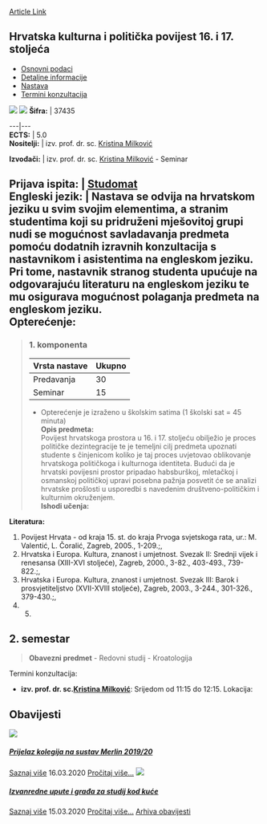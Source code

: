[Article Link](https://www.fhs.hr/predmet/hkpp11s_a)

## Hrvatska kulturna i politička povijest 16. i 17. stoljeća
  * [Osnovni podaci](https://www.fhs.hr/predmet/hkpp11s_a#v1id-904813_398466_1_0 "Osnovni podaci")
  * [Detaljne informacije](https://www.fhs.hr/predmet/hkpp11s_a#v1id-904813_398466_1_1 "Detaljne informacije")
  * [Nastava](https://www.fhs.hr/predmet/hkpp11s_a#v1id-904813_398466_1_2 "Nastava")
  * [Termini konzultacija](https://www.fhs.hr/predmet/hkpp11s_a#v1id-904813_398466_1_3 "Termini konzultacija")


[![](https://www.fhs.hr/img/flags/gif/hr.gif)](https://www.fhs.hr/predmet/hkpp11s_a) [![](https://www.fhs.hr/img/flags/gif/gb.gif)](https://www.fhs.hr/en/course/ccaphot1a1c_a)
**Šifra:** |  37435  
  
---|---  
**ECTS:** |  5.0   
**Nositelji:** |  izv. prof. dr. sc. [Kristina Milković](https://www.fhs.hr/djelatnik/kristina.milkovic)   
  
**Izvođači:** |  izv. prof. dr. sc. [Kristina Milković](https://www.fhs.hr/djelatnik/kristina.milkovic) - Seminar  
  
**Prijava ispita:** |  [Studomat](http://www.isvu.hr/studomat)  
**Engleski jezik:** |  Nastava se odvija na hrvatskom jeziku u svim svojim elementima, a stranim studentima koji su pridruženi mješovitoj grupi nudi se mogućnost savladavanja predmeta pomoću dodatnih izravnih konzultacija s nastavnikom i asistentima na engleskom jeziku. Pri tome, nastavnik stranog studenta upućuje na odgovarajuću literaturu na engleskom jeziku te mu osigurava mogućnost polaganja predmeta na engleskom jeziku.   
**Opterećenje:**  
---  
> ### 1. komponenta
> | Vrsta nastave | Ukupno  
> ---|---  
> Predavanja | 30  
> Seminar | 15  
> * Opterećenje je izraženo u školskim satima (1 školski sat = 45 minuta)   
**Opis predmeta:**  
> Povijest hrvatskoga prostora u 16. i 17. stoljeću obilježio je proces političke dezintegracije te je temeljni cilj predmeta upoznati studente s činjenicom koliko je taj proces uvjetovao oblikovanje hrvatskoga političkoga i kulturnoga identiteta. Budući da je hrvatski povijesni prostor pripadao habsburškoj, mletačkoj i osmanskoj političkoj upravi posebna pažnja posvetit će se analizi hrvatske prošlosti u usporedbi s navedenim društveno-političkim i kulturnim okruženjem.  
**Ishodi učenja:**  

  
**Literatura:**  
  1. Povijest Hrvata - od kraja 15. st. do kraja Prvoga svjetskoga rata, ur.: M. Valentić, L. Čoralić, Zagreb, 2005., 1-209.;, 
  2. Hrvatska i Europa. Kultura, znanost i umjetnost. Svezak II: Srednji vijek i renesansa (XIII-XVI stoljeće), Zagreb, 2000., 3-82., 403-493., 739-822.;, 
  3. Hrvatska i Europa. Kultura, znanost i umjetnost. Svezak III: Barok i prosvjetiteljstvo (XVII-XVIII stoljeće), Zagreb, 2003., 3-244., 301-326., 379-430.;, 
  4.   5. 
  
**2. semestar**  
---  
> **Obavezni predmet** - Redovni studij - Kroatologija  
>   
Termini konzultacija: 
  * **izv. prof. dr. sc.[Kristina Milković](https://www.fhs.hr/djelatnik/kristina.milkovic)**: 
Srijedom od 11:15 do 12:15.
Lokacija: 


## Obavijesti
[ ![](https://www.fhs.hr/_pub/themes_static/hrstud2024/default/img/default_news.jpg) ](https://www.fhs.hr/predmet/hkpp11s_a?@=21ajy#news_81522)
#####  [Prijelaz kolegija na sustav Merlin 2019/20](https://www.fhs.hr/predmet/hkpp11s_a?@=21ajy#news_81522)
[Saznaj više](https://www.fhs.hr/predmet/hkpp11s_a?@=21ajy#news_81522)
16.03.2020
[Pročitaj više...](https://www.fhs.hr/predmet/hkpp11s_a?@=21ajy#news_81522 "Pročitaj obavijest: Prijelaz kolegija na sustav Merlin 2019/20")
[ ![](https://www.fhs.hr/_pub/themes_static/hrstud2024/default/img/default_news.jpg) ](https://www.fhs.hr/predmet/hkpp11s_a?@=21aid#news_81522)
#####  [Izvanredne upute i građa za studij kod kuće](https://www.fhs.hr/predmet/hkpp11s_a?@=21aid#news_81522)
[Saznaj više](https://www.fhs.hr/predmet/hkpp11s_a?@=21aid#news_81522)
15.03.2020
[Pročitaj više...](https://www.fhs.hr/predmet/hkpp11s_a?@=21aid#news_81522 "Pročitaj obavijest: Izvanredne upute i građa za studij kod kuće")
[Arhiva obavijesti](https://www.fhs.hr/predmet/hkpp11s_a?@=20p2z#news_81522 "Arhiva obavijesti")
